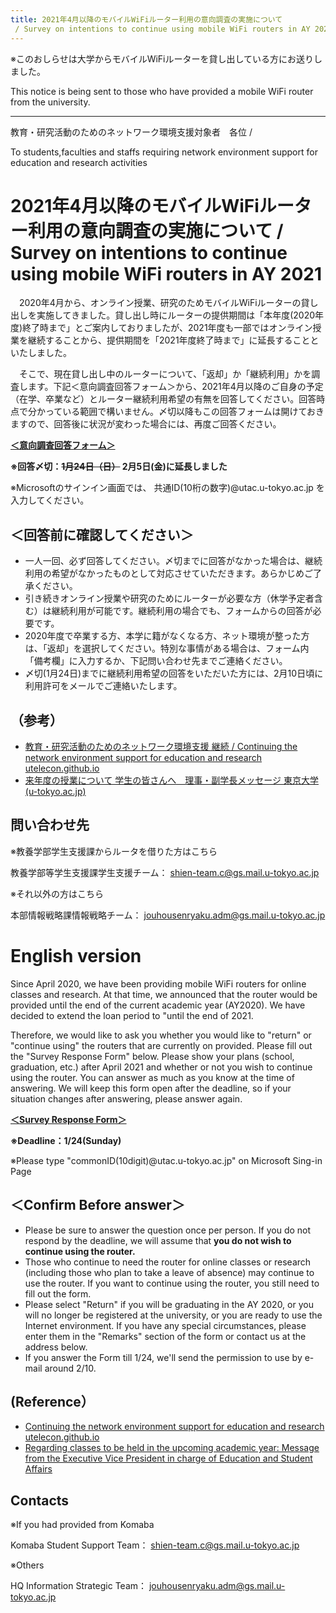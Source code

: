 ```yaml
---
title: 2021年4月以降のモバイルWiFiルーター利用の意向調査の実施について
 / Survey on intentions to continue using mobile WiFi routers in AY 2021
---
```


※このおしらせは大学からモバイルWiFiルーターを貸し出している方にお送りしました。 

This notice is being sent to those who have provided a mobile WiFi router from the university. 


------------------------ 

教育・研究活動のためのネットワーク環境支援対象者　各位 /

 To students,faculties and staffs requiring network environment support for education and research activities

# 2021年4月以降のモバイルWiFiルーター利用の意向調査の実施について / Survey on intentions to continue using mobile WiFi routers in AY 2021

　2020年4月から、オンライン授業、研究のためモバイルWiFiルーターの貸し出しを実施してきました。貸し出し時にルーターの提供期間は「本年度(2020年度)終了時まで」とご案内しておりましたが、2021年度も一部ではオンライン授業を継続することから、提供期間を「2021年度終了時まで」に延長することといたしました。 

　そこで、現在貸し出し中のルーターについて、「返却」か「継続利用」かを調査します。下記＜意向調査回答フォーム＞から、2021年4月以降のご自身の予定（在学、卒業など）とルーター継続利用希望の有無を回答してください。回答時点で分かっている範囲で構いません。〆切以降もこの回答フォームは開けておきますので、回答後に状況が変わった場合には、再度ご回答ください。 


**[＜意向調査回答フォーム＞](https://tinyurl.com/y76zv37g)**

**※回答〆切：~~1月24日（日）~~ 2月5日(金)に延長しました**

※Microsoftのサインイン画面では、 共通ID(10桁の数字)@utac.u-tokyo.ac.jp を入力してください。 


## ＜回答前に確認してください＞ 

- 一人一回、必ず回答してください。〆切までに回答がなかった場合は、継続利用の希望がなかったものとして対応させていただきます。あらかじめご了承ください。 
- 引き続きオンライン授業や研究のためにルーターが必要な方（休学予定者含む）は継続利用が可能です。継続利用の場合でも、フォームからの回答が必要です。 
- 2020年度で卒業する方、本学に籍がなくなる方、ネット環境が整った方は、「返却」を選択してください。特別な事情がある場合は、フォーム内「備考欄」に入力するか、下記問い合わせ先までご連絡ください。 
- 〆切(1月24日)までに継続利用希望の回答をいただいた方には、2月10日頃に利用許可をメールでご連絡いたします。


## （参考） 

- [教育・研究活動のためのネットワーク環境支援 継続 / Continuing the network environment support for education and research  utelecon.github.io](https://utelecon.github.io/mobile/mobile3)
- [来年度の授業について 学生の皆さんへ　理事・副学長メッセージ  東京大学 (u-tokyo.ac.jp) ](https://www.u-tokyo.ac.jp/ja/general/COVID-19-message-20201125.html)
 
## 問い合わせ先 

※教養学部学生支援課からルータを借りた方はこちら 

教養学部等学生支援課学生支援チーム： shien-team.c@gs.mail.u-tokyo.ac.jp 

※それ以外の方はこちら 

本部情報戦略課情報戦略チーム： jouhousenryaku.adm@gs.mail.u-tokyo.ac.jp 

# English version

Since April 2020, we have been providing mobile WiFi routers for online classes and research. 
At that time, we announced that the router would be provided until the end of the current academic year (AY2020).
We have decided to extend the loan period to "until the end of 2021. 

Therefore, we would like to ask you whether you would like to "return" or "continue using" the routers that are currently on provided. Please fill out the "Survey Response Form" below. Please show your plans (school, graduation, etc.) after April 2021 and whether or not you wish to continue using the router. You can answer as much as you know at the time of answering. We will keep this form open after the deadline, so if your situation changes after answering, please answer again. 

**[＜Survey Response Form＞](https://tinyurl.com/y76zv37g)**

**※Deadline：1/24(Sunday)**

※Please type "commonID(10digit)@utac.u-tokyo.ac.jp" on Microsoft Sing-in Page

## ＜Confirm Before answer＞ 

- Please be sure to answer the question once per person. If you do not respond by the deadline, we will assume that  **you do not wish to continue using the router.** 
- Those who continue to need the router for online classes or research (including those who plan to take a leave of absence) may continue to use the router. If you want to continue using the router, you still need to fill out the form. 
- Please select "Return" if you will be graduating in the AY 2020, or you will no longer be registered at the university, or you are ready to use the Internet environment. If you have any special circumstances, please enter them in the "Remarks" section of the form or contact us at the address below. 
- If you answer the Form till 1/24, we'll send the permission to use by e-mail around 2/10.

## (Reference） 

- [Continuing the network environment support for education and research  utelecon.github.io](https://utelecon.github.io/mobile/mobile3)
- [Regarding classes to be held in the upcoming academic year:
Message from the Executive Vice President in charge of Education and Student Affairs](https://www.u-tokyo.ac.jp/en/general/COVID-19-message-20201125.html)
 
## Contacts

※If you had provided from Komaba


Komaba Student Support Team： shien-team.c@gs.mail.u-tokyo.ac.jp 

※Others 

HQ Information Strategic Team： jouhousenryaku.adm@gs.mail.u-tokyo.ac.jp 
